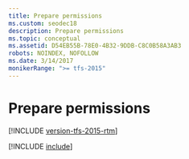 ```yaml
---
title: Prepare permissions
ms.custom: seodec18
description: Prepare permissions
ms.topic: conceptual
ms.assetid: D54EB55B-78E0-4B32-9DDB-C8C0B58A3AB3
robots: NOINDEX, NOFOLLOW
ms.date: 3/14/2017
monikerRange: ">= tfs-2015"
---
```


# Prepare permissions

[!INCLUDE [version-tfs-2015-rtm](../includes/version-tfs-2015-rtm.md)]

[!INCLUDE [include](includes/v2/prepare-permissions.md)]
